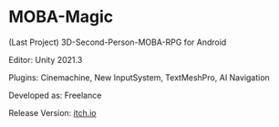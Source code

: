 # MOBA-Magic
(Last Project) 3D-Second-Person-MOBA-RPG for Android
<p>Editor: Unity 2021.3</a>
<p>Plugins: Cinemachine, New InputSystem, TextMeshPro, AI Navigation</a>
<p>Developed as: Freelance</a>
<p>Release Version: <a href="https://naumnek.itch.io/moba-magic" title="Open from Itch.io">itch.io</a>
 <p></a>
<img src="https://github.com/naumnek/MOBA-Magic/blob/master/moba-mobile-screen.jpg" alt="">
